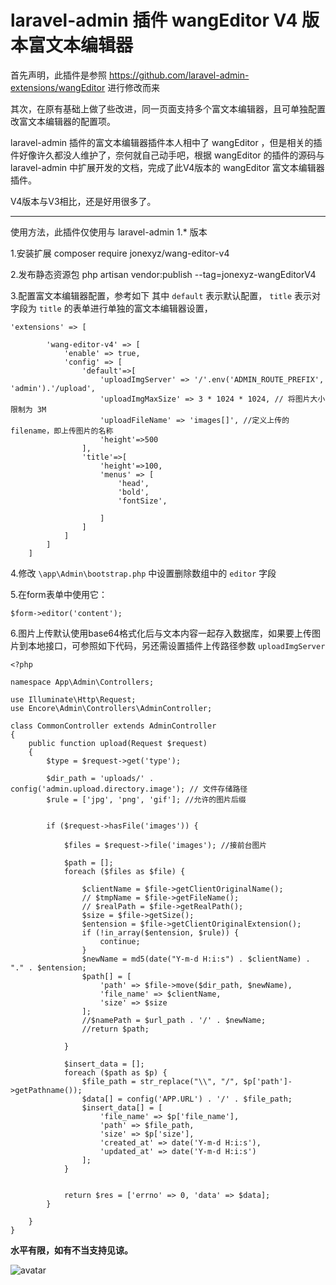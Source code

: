 laravel-admin 插件 wangEditor V4 版本富文本编辑器
======

首先声明，此插件是参照 https://github.com/laravel-admin-extensions/wangEditor 进行修改而来

其次，在原有基础上做了些改进，同一页面支持多个富文本编辑器，且可单独配置改富文本编辑器的配置项。

laravel-admin 插件的富文本编辑器插件本人相中了 wangEditor ，但是相关的插件好像许久都没人维护了，奈何就自己动手吧，根据 wangEditor 的插件的源码与 laravel-admin 中扩展开发的文档，完成了此V4版本的 wangEditor 富文本编辑器插件。

V4版本与V3相比，还是好用很多了。

---
使用方法，此插件仅使用与 laravel-admin 1.* 版本

1.安装扩展
composer require jonexyz/wang-editor-v4

2.发布静态资源包
php artisan vendor:publish --tag=jonexyz-wangEditorV4

3.配置富文本编辑器配置，参考如下
其中 `default` 表示默认配置，
`title` 表示对字段为 `title` 的表单进行单独的富文本编辑器设置，


```
'extensions' => [

        'wang-editor-v4' => [
            'enable' => true,
            'config' => [
                'default'=>[
                    'uploadImgServer' => '/'.env('ADMIN_ROUTE_PREFIX', 'admin').'/upload',
                    'uploadImgMaxSize' => 3 * 1024 * 1024, // 将图片大小限制为 3M
                    'uploadFileName' => 'images[]', //定义上传的filename，即上传图片的名称
                    'height'=>500
                ],
                'title'=>[
                    'height'=>100,
                    'menus' => [
                        'head',
                        'bold',
                        'fontSize',

                    ]
                ]
            ]
        ]
    ]
```
4.修改 `\app\Admin\bootstrap.php` 中设置删除数组中的 `editor` 字段

5.在form表单中使用它：
```
$form->editor('content');
```
   
6.图片上传默认使用base64格式化后与文本内容一起存入数据库，如果要上传图片到本地接口，可参照如下代码，另还需设置插件上传路径参数 `uploadImgServer`
```
<?php

namespace App\Admin\Controllers;

use Illuminate\Http\Request;
use Encore\Admin\Controllers\AdminController;

class CommonController extends AdminController
{
    public function upload(Request $request)
    {
        $type = $request->get('type');

        $dir_path = 'uploads/' . config('admin.upload.directory.image'); // 文件存储路径
        $rule = ['jpg', 'png', 'gif']; //允许的图片后缀


        if ($request->hasFile('images')) {

            $files = $request->file('images'); //接前台图片

            $path = [];
            foreach ($files as $file) {

                $clientName = $file->getClientOriginalName();
                // $tmpName = $file->getFileName();
                // $realPath = $file->getRealPath();
                $size = $file->getSize();
                $entension = $file->getClientOriginalExtension();
                if (!in_array($entension, $rule)) {
                    continue;
                }
                $newName = md5(date("Y-m-d H:i:s") . $clientName) . "." . $entension;
                $path[] = [
                    'path' => $file->move($dir_path, $newName),
                    'file_name' => $clientName,
                    'size' => $size
                ];
                //$namePath = $url_path . '/' . $newName;
                //return $path;

            }

            $insert_data = [];
            foreach ($path as $p) {
                $file_path = str_replace("\\", "/", $p['path']->getPathname());
                $data[] = config('APP.URL') . '/' . $file_path;
                $insert_data[] = [
                    'file_name' => $p['file_name'],
                    'path' => $file_path,
                    'size' => $p['size'],
                    'created_at' => date('Y-m-d H:i:s'),
                    'updated_at' => date('Y-m-d H:i:s')
                ];
            }


            return $res = ['errno' => 0, 'data' => $data];
        }

    }
}

```
**水平有限，如有不当支持见谅。**

![avatar](https://tva1.sinaimg.cn/large/b6559090gy1gskhbb3m7ij21gb0o3dgy.jpg)
